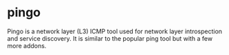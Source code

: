 # pingo
Pingo is a network layer (L3) ICMP tool used for network layer introspection and service discovery. It is similar to the popular ping tool but with a few more addons.
